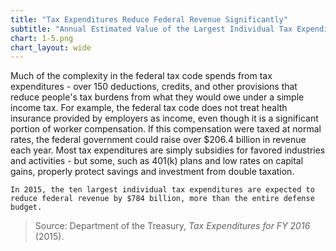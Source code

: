 ```yaml
---
title: "Tax Expenditures Reduce Federal Revenue Significantly"
subtitle: "Annual Estimated Value of the Largest Individual Tax Expenditures, Billions of Dollars, 2015"
chart: 1-5.png
chart_layout: wide
---
```

Much of the complexity in the federal tax code spends from tax expenditures - over 150 deductions, credits, and other provisions that reduce people's tax burdens from what they would owe under a simple income tax. For example, the federal tax code does not treat health insurance provided by employers as income, even though it is a significant portion of worker compensation. If this compensation were taxed at normal rates, the federal government could raise over $206.4 billion in revenue each year. Most tax expenditures are simply subsidies for favored industries and activities - but some, such as 401(k) plans and low rates on capital gains, properly protect savings and investment from double taxation.

```
In 2015, the ten largest individual tax expenditures are expected to reduce federal revenue by $784 billion, more than the entire defense budget.
```

> Source: Department of the Treasury, *Tax Expenditures for FY 2016* (2015).
